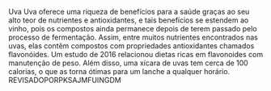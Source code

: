 Uva
Uva oferece uma riqueza de benefícios para a saúde graças ao seu alto teor de nutrientes e antioxidantes, e tais benefícios se estendem ao vinho, pois os compostos ainda permanece depois de terem passado pelo processo de fermentação. Assim, entre muitos nutrientes encontrados nas uvas, elas contêm compostos com propriedades antioxidantes chamados flavonóides. Um estudo de 2016 relacionou dietas ricas em flavonoides com manutenção de peso. Além disso, uma xícara de uvas tem cerca de 100 calorias, o que as torna ótimas para um lanche a qualquer horário. 
REVISADOPORPKSAJMFUINGDM
